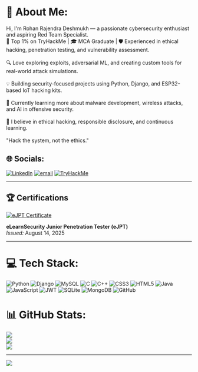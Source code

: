 # 💫 About Me:
Hi, I'm Rohan Rajendra Deshmukh — a passionate cybersecurity enthusiast and aspiring Red Team Specialist.<br>🔐 Top 1% on TryHackMe | 🎓 MCA Graduate | 🛡️ Experienced in ethical hacking, penetration testing, and vulnerability assessment.<br><br>🔍 Love exploring exploits, adversarial ML, and creating custom tools for real-world attack simulations.<br><br>💡 Building security-focused projects using Python, Django, and ESP32-based IoT hacking kits.<br><br>🧠 Currently learning more about malware development, wireless attacks, and AI in offensive security.<br><br>📄 I believe in ethical hacking, responsible disclosure, and continuous learning.<br><br>"Hack the system, not the ethics."


## 🌐 Socials:
[![LinkedIn](https://img.shields.io/badge/LinkedIn-%230077B5.svg?logo=linkedin&logoColor=white)](https://www.linkedin.com/in/rohanrdx07deshmukh/) [![email](https://img.shields.io/badge/Email-D14836?logo=gmail&logoColor=white)](mailto:rohandeshmukh882002@gmail.com)  [![TryHackMe](https://img.shields.io/badge/TryHackMe-%23FF0000.svg?logo=tryhackme&logoColor=white)](https://tryhackme.com/p/hackerdx07)

---

## 🏆 Certifications

[![eJPT Certificate](https://api.accredible.com/v1/frontend/credential_website_embed_image/certificate/158146424)](https://api.accredible.com/v1/frontend/credential_website_embed_image/certificate/158146424)

**eLearnSecurity Junior Penetration Tester (eJPT)**  
*Issued:* August 14, 2025  

---


# 💻 Tech Stack:
![Python](https://img.shields.io/badge/python-3670A0?style=for-the-badge&logo=python&logoColor=ffdd54) ![Django](https://img.shields.io/badge/django-%23092E20.svg?style=for-the-badge&logo=django&logoColor=white) ![MySQL](https://img.shields.io/badge/mysql-4479A1.svg?style=for-the-badge&logo=mysql&logoColor=white) ![C](https://img.shields.io/badge/c-%2300599C.svg?style=for-the-badge&logo=c&logoColor=white) ![C++](https://img.shields.io/badge/c++-%2300599C.svg?style=for-the-badge&logo=c%2B%2B&logoColor=white) ![CSS3](https://img.shields.io/badge/css3-%231572B6.svg?style=for-the-badge&logo=css3&logoColor=white) ![HTML5](https://img.shields.io/badge/html5-%23E34F26.svg?style=for-the-badge&logo=html5&logoColor=white) ![Java](https://img.shields.io/badge/java-%23ED8B00.svg?style=for-the-badge&logo=openjdk&logoColor=white) ![JavaScript](https://img.shields.io/badge/javascript-%23323330.svg?style=for-the-badge&logo=javascript&logoColor=%23F7DF1E) ![JWT](https://img.shields.io/badge/JWT-black?style=for-the-badge&logo=JSON%20web%20tokens) ![SQLite](https://img.shields.io/badge/sqlite-%2307405e.svg?style=for-the-badge&logo=sqlite&logoColor=white) ![MongoDB](https://img.shields.io/badge/MongoDB-%234ea94b.svg?style=for-the-badge&logo=mongodb&logoColor=white) ![GitHub](https://img.shields.io/badge/github-%23121011.svg?style=for-the-badge&logo=github&logoColor=white)
# 📊 GitHub Stats:
![](https://github-readme-stats.vercel.app/api?username=gitrohan01&theme=dark&hide_border=false&include_all_commits=false&count_private=false)<br/>
![](https://nirzak-streak-stats.vercel.app/?user=gitrohan01&theme=dark&hide_border=false)<br/>
![](https://github-readme-stats.vercel.app/api/top-langs/?username=gitrohan01&theme=dark&hide_border=false&include_all_commits=false&count_private=false&layout=compact)

---
[![](https://visitcount.itsvg.in/api?id=gitrohan01&icon=0&color=0)](https://visitcount.itsvg.in)

<!-- Proudly created with GPRM ( https://gprm.itsvg.in ) -->
